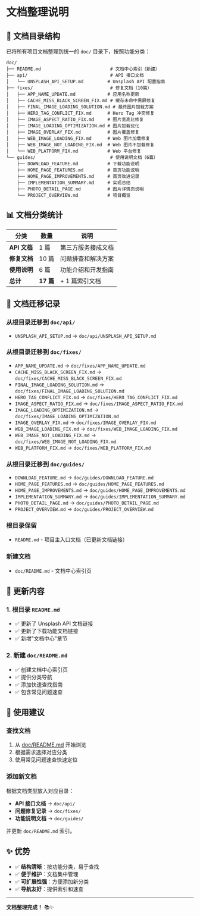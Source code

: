 # 文档整理说明

## 📁 文档目录结构

已将所有项目文档整理到统一的 `doc/` 目录下，按照功能分类：

```
doc/
├── README.md                          # 文档中心索引（新建）
├── api/                               # API 接口文档
│   └── UNSPLASH_API_SETUP.md         # Unsplash API 配置指南
├── fixes/                             # 修复文档（10篇）
│   ├── APP_NAME_UPDATE.md            # 应用名称更新
│   ├── CACHE_MISS_BLACK_SCREEN_FIX.md # 缓存未命中黑屏修复
│   ├── FINAL_IMAGE_LOADING_SOLUTION.md # 最终图片加载方案
│   ├── HERO_TAG_CONFLICT_FIX.md      # Hero Tag 冲突修复
│   ├── IMAGE_ASPECT_RATIO_FIX.md     # 图片宽高比修复
│   ├── IMAGE_LOADING_OPTIMIZATION.md # 图片加载优化
│   ├── IMAGE_OVERLAY_FIX.md          # 图片覆盖修复
│   ├── WEB_IMAGE_LOADING_FIX.md      # Web 图片加载修复
│   ├── WEB_IMAGE_NOT_LOADING_FIX.md  # Web 图片不加载修复
│   └── WEB_PLATFORM_FIX.md           # Web 平台修复
└── guides/                            # 使用说明文档（6篇）
    ├── DOWNLOAD_FEATURE.md           # 下载功能说明
    ├── HOME_PAGE_FEATURES.md         # 首页功能说明
    ├── HOME_PAGE_IMPROVEMENTS.md     # 首页改进记录
    ├── IMPLEMENTATION_SUMMARY.md     # 实现总结
    ├── PHOTO_DETAIL_PAGE.md          # 图片详情页说明
    └── PROJECT_OVERVIEW.md           # 项目概览
```

## 📊 文档分类统计

| 分类 | 数量 | 说明 |
|------|------|------|
| **API 文档** | 1 篇 | 第三方服务接成文档 |
| **修复文档** | 10 篇 | 问题排查和解决方案 |
| **使用说明** | 6 篇 | 功能介绍和开发指南 |
| **总计** | **17 篇** | + 1 篇索引文档 |

## 🔄 文档迁移记录

### 从根目录迁移到 `doc/api/`
- `UNSPLASH_API_SETUP.md` → `doc/api/UNSPLASH_API_SETUP.md`

### 从根目录迁移到 `doc/fixes/`
- `APP_NAME_UPDATE.md` → `doc/fixes/APP_NAME_UPDATE.md`
- `CACHE_MISS_BLACK_SCREEN_FIX.md` → `doc/fixes/CACHE_MISS_BLACK_SCREEN_FIX.md`
- `FINAL_IMAGE_LOADING_SOLUTION.md` → `doc/fixes/FINAL_IMAGE_LOADING_SOLUTION.md`
- `HERO_TAG_CONFLICT_FIX.md` → `doc/fixes/HERO_TAG_CONFLICT_FIX.md`
- `IMAGE_ASPECT_RATIO_FIX.md` → `doc/fixes/IMAGE_ASPECT_RATIO_FIX.md`
- `IMAGE_LOADING_OPTIMIZATION.md` → `doc/fixes/IMAGE_LOADING_OPTIMIZATION.md`
- `IMAGE_OVERLAY_FIX.md` → `doc/fixes/IMAGE_OVERLAY_FIX.md`
- `WEB_IMAGE_LOADING_FIX.md` → `doc/fixes/WEB_IMAGE_LOADING_FIX.md`
- `WEB_IMAGE_NOT_LOADING_FIX.md` → `doc/fixes/WEB_IMAGE_NOT_LOADING_FIX.md`
- `WEB_PLATFORM_FIX.md` → `doc/fixes/WEB_PLATFORM_FIX.md`

### 从根目录迁移到 `doc/guides/`
- `DOWNLOAD_FEATURE.md` → `doc/guides/DOWNLOAD_FEATURE.md`
- `HOME_PAGE_FEATURES.md` → `doc/guides/HOME_PAGE_FEATURES.md`
- `HOME_PAGE_IMPROVEMENTS.md` → `doc/guides/HOME_PAGE_IMPROVEMENTS.md`
- `IMPLEMENTATION_SUMMARY.md` → `doc/guides/IMPLEMENTATION_SUMMARY.md`
- `PHOTO_DETAIL_PAGE.md` → `doc/guides/PHOTO_DETAIL_PAGE.md`
- `PROJECT_OVERVIEW.md` → `doc/guides/PROJECT_OVERVIEW.md`

### 根目录保留
- `README.md` - 项目主入口文档（已更新文档链接）

### 新建文档
- `doc/README.md` - 文档中心索引页

## 📝 更新内容

### 1. 根目录 `README.md`
- ✅ 更新了 Unsplash API 文档链接
- ✅ 更新了下载功能文档链接
- ✅ 新增"文档中心"章节

### 2. 新建 `doc/README.md`
- ✅ 创建文档中心索引页
- ✅ 提供分类导航
- ✅ 添加快速查找指南
- ✅ 包含常见问题速查

## 🎯 使用建议

### 查找文档
1. 从 [doc/README.md](./doc/README.md) 开始浏览
2. 根据需求选择对应分类
3. 使用常见问题速查快速定位

### 添加新文档
根据文档类型放入对应目录：
- **API 接口文档** → `doc/api/`
- **问题修复记录** → `doc/fixes/`
- **功能说明文档** → `doc/guides/`

并更新 `doc/README.md` 索引。

## ✨ 优势

- ✅ **结构清晰**：按功能分类，易于查找
- ✅ **便于维护**：文档集中管理
- ✅ **可扩展性强**：方便添加新分类
- ✅ **导航友好**：提供索引和速查

---

**文档整理完成！** 📚✨


